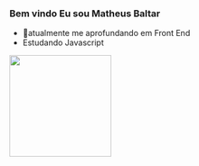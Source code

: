 ### Bem vindo  Eu sou Matheus Baltar
- 📝atualmente me aprofundando em Front End
- Estudando Javascript


<div>
  <a href="https://github.com/matheusbaltar">
  <img height="180" src="https://i.pinimg.com/236x/df/4e/ed/df4eed3834958c31bef75e446e5e8874.jpg"/>
                           
</div>                         
